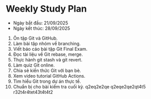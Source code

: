 # Weekly Study Plan

- Ngày bắt đầu: 21/09/2025
- Ngày kết thúc: 28/09/2025

1. Ôn tập Git và GitHub.
2. Làm bài tập nhóm về branching.
3. Viết báo cáo bài tập Git Final Exam.
4. Đọc tài liệu về Git rebase, merge.
5. Thực hành git stash và git revert.
6. Làm quiz Git online.
7. Chia sẻ kiến thức Git với bạn bè.
8. Xem video tutorial GitHub Actions.
9. Tìm hiểu Git trong dự án thực tế.
10. Chuẩn bị cho bài kiểm tra cuối kỳ.
q2eq2e2qe
q2eqe2qe2qt4t5
r32t4r4tet43t4t4t2



